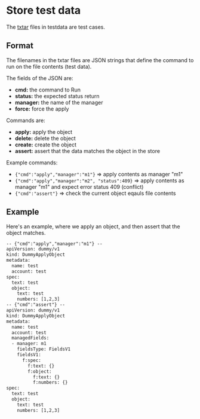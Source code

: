 # Store test data

The [txtar](https://pkg.go.dev/golang.org/x/tools/txtar) files in testdata are test cases.

## Format

The filenames in the txtar files are JSON strings that define the command to run on the file contents (test data).

The fields of the JSON are:

- **cmd:** the command to Run
- **status:** the expected status return
- **manager:** the name of the manager
- **force:** force the apply

Commands are:

- **apply:** apply the object
- **delete:** delete the object
- **create:** create the object
- **assert:** assert that the data matches the object in the store

Example commands:

- `{"cmd":"apply","manager":"m1"}` => apply contents as manager "m1"
- `{"cmd":"apply","manager":"m2", "status":409}` => apply contents as manager "m1" and expect error status 409 (conflict)
- `{"cmd":"assert"}` => check the current object eqauls file contents

## Example

Here's an example, where we apply an object, and then assert that the object matches.

```txt
-- {"cmd":"apply","manager":"m1"} --
apiVersion: dummy/v1
kind: DummyApplyObject
metadata:
  name: test
  account: test
spec:
  text: test
  object:
    text: test
    numbers: [1,2,3]
-- {"cmd":"assert"} --
apiVersion: dummy/v1
kind: DummyApplyObject
metadata:
  name: test
  account: test
  managedFields:
  - manager: m1
    fieldsType: FieldsV1
    fieldsV1:
      f:spec:
        f:text: {}
        f:object:
          f:text: {}
          f:numbers: {}
spec:
  text: test
  object:
    text: test
    numbers: [1,2,3]
```

